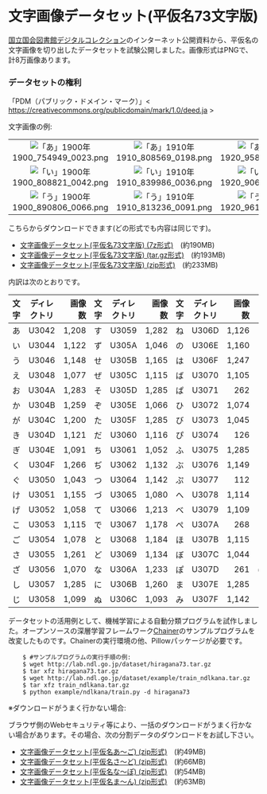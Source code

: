文字画像データセット(平仮名73文字版)
====================

[国立国会図書館デジタルコレクション](http://dl.ndl.go.jp/)のインターネット公開資料から、平仮名の文字画像を切り出したデータセットを試験公開しました。画像形式はPNGで、計8万画像あります。

### データセットの権利

「PDM（パブリック・ドメイン・マーク）」&lt; https://creativecommons.org/publicdomain/mark/1.0/deed.ja &gt;


文字画像の例:

<table ~~~ style="table-layout:fixed;width:100%;">
<tbody>
<tr>
<td align="center" ~~~ style="word-wrap:break-word;"><img alt="「あ」1900年" src="https://lab.ndl.go.jp/oldfile/1900_754949_0023.png" title="「あ」1900年"/>1900_754949_0023.png</td>
<td align="center" ~~~ style="word-wrap:break-word;"><img alt="「あ」1910年" src="https://lab.ndl.go.jp/oldfile/1910_808569_0198.png" title="「あ」1910年"/>1910_808569_0198.png</td>
<td align="center" ~~~ style="word-wrap:break-word;"><img alt="「あ」1920年" src="https://lab.ndl.go.jp/oldfile/1920_958609_0028.png" title="「あ」1920年"/>1920_958609_0028.png</td>
<td align="center" ~~~ style="word-wrap:break-word;"><img alt="「あ」1930年" src="https://lab.ndl.go.jp/oldfile/1930_1873255_0111.png" title="「あ」1930年"/>1930_1873255_0111.png</td>
<td align="center" ~~~ style="word-wrap:break-word;"><img alt="「あ」1940年" src="https://lab.ndl.go.jp/oldfile/1940_1239059_0066.png" title="「あ」1940年"/>1940_1239059_0066.png</td>
</tr>
<tr>
<td align="center" ~~~ style="word-wrap:break-word;"><img alt="「い」1900年" src="https://lab.ndl.go.jp/oldfile/1900_808821_0042.png" title="「い」1900年"/>1900_808821_0042.png</td>
<td align="center" ~~~ style="word-wrap:break-word;"><img alt="「い」1910年" src="https://lab.ndl.go.jp/oldfile/1910_839986_0036.png" title="「い」1910年"/>1910_839986_0036.png</td>
<td align="center" ~~~ style="word-wrap:break-word;"><img alt="「い」1920年" src="https://lab.ndl.go.jp/oldfile/1920_906916_0039.png" title="「い」1920年"/>1920_906916_0039.png</td>
<td align="center" ~~~ style="word-wrap:break-word;"><img alt="「い」1930年" src="https://lab.ndl.go.jp/oldfile/1930_1175565_0024.png" title="「い」1930年"/>1930_1175565_0024.png</td>
<td align="center" ~~~ style="word-wrap:break-word;"><img alt="「い」1940年" src="https://lab.ndl.go.jp/oldfile/1940_1873816_0084.png" title="「い」1940年"/>1940_1873816_0084.png</td>
</tr>
<tr>
<td align="center" ~~~ style="word-wrap:break-word;"><img alt="「う」1900年" src="https://lab.ndl.go.jp/oldfile/1900_890806_0066.png" title="「う」1900年"/>1900_890806_0066.png</td>
<td align="center" ~~~ style="word-wrap:break-word;"><img alt="「う」1910年" src="https://lab.ndl.go.jp/oldfile/1910_813236_0091.png" title="「う」1910年"/>1910_813236_0091.png</td>
<td align="center" ~~~ style="word-wrap:break-word;"><img alt="「う」1920年" src="https://lab.ndl.go.jp/oldfile/1920_961711_0105.png" title="「う」1920年"/>1920_961711_0105.png</td>
<td align="center" ~~~ style="word-wrap:break-word;"><img alt="「う」1930年" src="https://lab.ndl.go.jp/oldfile/1930_1176246_0041.png" title="「う」1930年"/>1930_1176246_0041.png</td>
<td align="center" ~~~ style="word-wrap:break-word;"><img alt="「う」1940年" src="https://lab.ndl.go.jp/oldfile/1940_1026632_0029.png" title="「う」1940年"/>1940_1026632_0029.png</td>
</tr>
</tbody>
</table>
こちらからダウンロードできます(どの形式でも内容は同じです)。

* [文字画像データセット(平仮名73文字版) (7z形式)](http://lab.ndl.go.jp/dataset/hiragana73.7z)　(約190MB)
* [文字画像データセット(平仮名73文字版) (tar.gz形式)](http://lab.ndl.go.jp/dataset/hiragana73.tar.gz)　(約193MB)
* [文字画像データセット(平仮名73文字版) (zip形式)](http://lab.ndl.go.jp/dataset/hiragana73.zip)　(約233MB)


内訳は次のとおりです。

文字 | ディレクトリ |   画像数 | 文字 | ディレクトリ |   画像数 | 文字 | ディレクトリ |   画像数 | 文字  | ディレクトリ |    画像数
:--:|:------:| -----:|:--:|:------:| -----:|:--:|:------:| -----:|:---:|:------:| ------:
あ  | U3042  | 1,208 | す  | U3059  | 1,282 | ね  | U306D  | 1,126 |  む  | U3080  |  1,058
い  | U3044  | 1,122 | ず  | U305A  | 1,046 | の  | U306E  | 1,160 |  め  | U3081  |  1,233
う  | U3046  | 1,148 | せ  | U305B  | 1,165 | は  | U306F  | 1,247 |  も  | U3082  |  1,187
え  | U3048  | 1,077 | ぜ  | U305C  | 1,115 | ば  | U3070  | 1,105 |  や  | U3084  |  1,285
お  | U304A  | 1,283 | そ  | U305D  | 1,285 | ぱ  | U3071  |   262 |  ゆ  | U3086  |  1,282
か  | U304B  | 1,259 | ぞ  | U305E  | 1,066 | ひ  | U3072  | 1,074 |  よ  | U3088  |  1,166
が  | U304C  | 1,200 | た  | U305F  | 1,285 | び  | U3073  | 1,045 |  ら  | U3089  |  1,114
き  | U304D  | 1,121 | だ  | U3060  | 1,116 | ぴ  | U3074  |   126 |  り  | U308A  |  1,244
ぎ  | U304E  | 1,091 | ち  | U3061  | 1,052 | ふ  | U3075  | 1,285 |  る  | U308B  |  1,190
く  | U304F  | 1,266 | ぢ  | U3062  | 1,132 | ぶ  | U3076  | 1,149 |  れ  | U308C  |  1,238
ぐ  | U3050  | 1,043 | つ  | U3064  | 1,142 | ぷ  | U3077  |   112 |  ろ  | U308D  |  1,069
け  | U3051  | 1,155 | づ  | U3065  | 1,080 | へ  | U3078  | 1,114 |  わ  | U308F  |  1,283
げ  | U3052  | 1,058 | て  | U3066  | 1,213 | べ  | U3079  | 1,109 |  ゐ  | U3090  |  1,053
こ  | U3053  | 1,115 | で  | U3067  | 1,178 | ぺ  | U307A  |   268 |  ゑ  | U3091  |  1,030
ご  | U3054  | 1,078 | と  | U3068  | 1,184 | ほ  | U307B  | 1,115 |  を  | U3092  |  1,254
さ  | U3055  | 1,261 | ど  | U3069  | 1,134 | ぼ  | U307C  | 1,044 |  ん  | U3093  |  1,285
ざ  | U3056  | 1,070 | な  | U306A  | 1,233 | ぽ  | U307D  |   261 | (計) |        | 80,000
し  | U3057  | 1,285 | に  | U306B  | 1,260 | ま  | U307E  | 1,285 |     |        |       
じ  | U3058  | 1,099 | ぬ  | U306C  | 1,093 | み  | U307F  | 1,142 |     |        |       

データセットの活用例として、機械学習による自動分類プログラムを試作しました。オープンソースの深層学習フレームワーク[Chainer](http://chainer.org/)のサンプルプログラムを改変したものです。Chainerの実行環境の他、Pillowパッケージが必要です。

```
    $ #サンプルプログラムの実行手順の例:
    $ wget http://lab.ndl.go.jp/dataset/hiragana73.tar.gz
    $ tar xfz hiragana73.tar.gz
    $ wget http://lab.ndl.go.jp/dataset/example/train_ndlkana.tar.gz
    $ tar xfz train_ndlkana.tar.gz
    $ python example/ndlkana/train.py -d hiragana73
```

※ダウンロードがうまく行かない場合:

ブラウザ側のWebセキュリティ等により、一括のダウンロードがうまく行かない場合があります。その場合、次の分割データのダウンロードをお試し下さい。

* [文字画像データセット(平仮名あ～ご) (zip形式)](http://lab.ndl.go.jp/dataset/hiragana73_1.zip)　(約49MB)
* [文字画像データセット(平仮名さ～ど) (zip形式)](http://lab.ndl.go.jp/dataset/hiragana73_2.zip)　(約66MB)
* [文字画像データセット(平仮名な～ぽ) (zip形式)](http://lab.ndl.go.jp/dataset/hiragana73_3.zip)　(約54MB)
* [文字画像データセット(平仮名ま～ん) (zip形式)](http://lab.ndl.go.jp/dataset/hiragana73_4.zip)　(約63MB)
